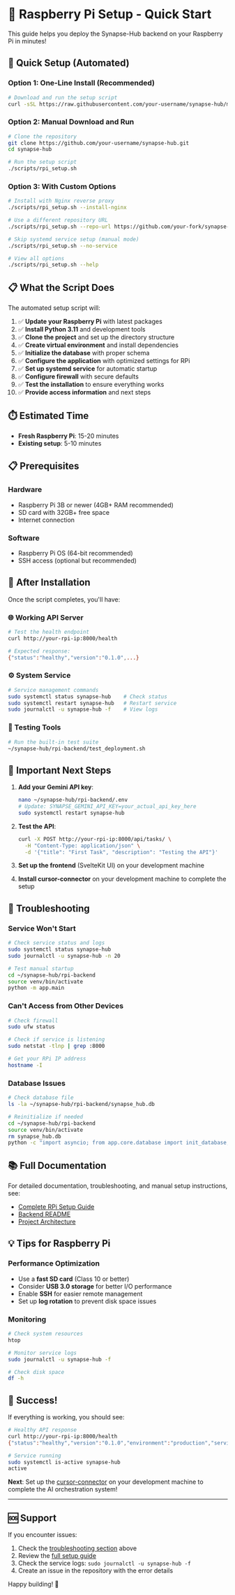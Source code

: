 # 🍓 Raspberry Pi Setup - Quick Start

This guide helps you deploy the Synapse-Hub backend on your Raspberry Pi in minutes!

## 🚀 Quick Setup (Automated)

### Option 1: One-Line Install (Recommended)

```bash
# Download and run the setup script
curl -sSL https://raw.githubusercontent.com/your-username/synapse-hub/main/scripts/rpi_setup.sh | bash
```

### Option 2: Manual Download and Run

```bash
# Clone the repository
git clone https://github.com/your-username/synapse-hub.git
cd synapse-hub

# Run the setup script
./scripts/rpi_setup.sh
```

### Option 3: With Custom Options

```bash
# Install with Nginx reverse proxy
./scripts/rpi_setup.sh --install-nginx

# Use a different repository URL
./scripts/rpi_setup.sh --repo-url https://github.com/your-fork/synapse-hub.git

# Skip systemd service setup (manual mode)
./scripts/rpi_setup.sh --no-service

# View all options
./scripts/rpi_setup.sh --help
```

## 📋 What the Script Does

The automated setup script will:

1. ✅ **Update your Raspberry Pi** with latest packages
2. ✅ **Install Python 3.11** and development tools
3. ✅ **Clone the project** and set up the directory structure
4. ✅ **Create virtual environment** and install dependencies
5. ✅ **Initialize the database** with proper schema
6. ✅ **Configure the application** with optimized settings for RPi
7. ✅ **Set up systemd service** for automatic startup
8. ✅ **Configure firewall** with secure defaults
9. ✅ **Test the installation** to ensure everything works
10. ✅ **Provide access information** and next steps

## ⏱️ Estimated Time

- **Fresh Raspberry Pi**: 15-20 minutes
- **Existing setup**: 5-10 minutes

## 📋 Prerequisites

### Hardware

- Raspberry Pi 3B or newer (4GB+ RAM recommended)
- SD card with 32GB+ free space
- Internet connection

### Software

- Raspberry Pi OS (64-bit recommended)
- SSH access (optional but recommended)

## 🎯 After Installation

Once the script completes, you'll have:

### 🌐 Working API Server

```bash
# Test the health endpoint
curl http://your-rpi-ip:8000/health

# Expected response:
{"status":"healthy","version":"0.1.0",...}
```

### ⚙️ System Service

```bash
# Service management commands
sudo systemctl status synapse-hub    # Check status
sudo systemctl restart synapse-hub   # Restart service
sudo journalctl -u synapse-hub -f    # View logs
```

### 🧪 Testing Tools

```bash
# Run the built-in test suite
~/synapse-hub/rpi-backend/test_deployment.sh
```

## 🔑 Important Next Steps

1. **Add your Gemini API key**:

   ```bash
   nano ~/synapse-hub/rpi-backend/.env
   # Update: SYNAPSE_GEMINI_API_KEY=your_actual_api_key_here
   sudo systemctl restart synapse-hub
   ```

2. **Test the API**:

   ```bash
   curl -X POST http://your-rpi-ip:8000/api/tasks/ \
     -H "Content-Type: application/json" \
     -d '{"title": "First Task", "description": "Testing the API"}'
   ```

3. **Set up the frontend** (SvelteKit UI) on your development machine

4. **Install cursor-connector** on your development machine to complete the setup

## 🚨 Troubleshooting

### Service Won't Start

```bash
# Check service status and logs
sudo systemctl status synapse-hub
sudo journalctl -u synapse-hub -n 20

# Test manual startup
cd ~/synapse-hub/rpi-backend
source venv/bin/activate
python -m app.main
```

### Can't Access from Other Devices

```bash
# Check firewall
sudo ufw status

# Check if service is listening
sudo netstat -tlnp | grep :8000

# Get your RPi IP address
hostname -I
```

### Database Issues

```bash
# Check database file
ls -la ~/synapse-hub/rpi-backend/synapse_hub.db

# Reinitialize if needed
cd ~/synapse-hub/rpi-backend
source venv/bin/activate
rm synapse_hub.db
python -c "import asyncio; from app.core.database import init_database; asyncio.run(init_database())"
```

## 📚 Full Documentation

For detailed documentation, troubleshooting, and manual setup instructions, see:

- [Complete RPi Setup Guide](docs/deployment/RPI_SETUP_GUIDE.md)
- [Backend README](rpi-backend/README.md)
- [Project Architecture](docs/architecture/DEVELOPMENT_PLAN.md)

## 💡 Tips for Raspberry Pi

### Performance Optimization

- Use a **fast SD card** (Class 10 or better)
- Consider **USB 3.0 storage** for better I/O performance
- Enable **SSH** for easier remote management
- Set up **log rotation** to prevent disk space issues

### Monitoring

```bash
# Check system resources
htop

# Monitor service logs
sudo journalctl -u synapse-hub -f

# Check disk space
df -h
```

## 🎉 Success!

If everything is working, you should see:

```bash
# Healthy API response
curl http://your-rpi-ip:8000/health
{"status":"healthy","version":"0.1.0","environment":"production","services":{"database":"healthy"}}

# Service running
sudo systemctl is-active synapse-hub
active
```

**Next**: Set up the [cursor-connector](cursor-connector/README.md) on your development machine to complete the AI orchestration system!

---

## 🆘 Support

If you encounter issues:

1. Check the [troubleshooting section](#-troubleshooting) above
2. Review the [full setup guide](docs/deployment/RPI_SETUP_GUIDE.md)
3. Check the service logs: `sudo journalctl -u synapse-hub -f`
4. Create an issue in the repository with the error details

Happy building! 🚀
